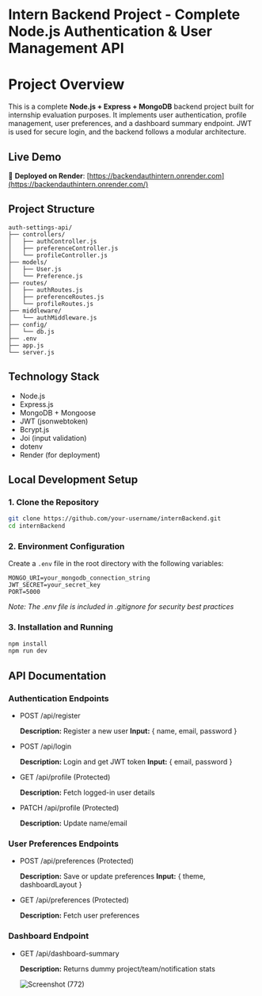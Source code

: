# Intern Backend Project - Complete Node.js Authentication & User Management API

# Project Overview

This is a complete **Node.js + Express + MongoDB** backend project built for internship evaluation purposes. It implements user authentication, profile management, user preferences, and a dashboard summary endpoint. JWT is used for secure login, and the backend follows a modular architecture.

## Live Demo

🚀 **Deployed on Render**: [https://backendauthintern.onrender.com](https://backendauthintern.onrender.com/)

## Project Structure

```
auth-settings-api/
├── controllers/
│   ├── authController.js
│   ├── preferenceController.js
│   └── profileController.js
├── models/
│   ├── User.js
│   └── Preference.js
├── routes/
│   ├── authRoutes.js
│   ├── preferenceRoutes.js
│   └── profileRoutes.js
├── middleware/
│   └── authMiddleware.js
├── config/
│   └── db.js
├── .env
├── app.js
└── server.js
```

## Technology Stack

- Node.js
- Express.js
- MongoDB + Mongoose
- JWT (jsonwebtoken)
- Bcrypt.js
- Joi (input validation)
- dotenv
- Render (for deployment)

## Local Development Setup

### 1. Clone the Repository

```bash
git clone https://github.com/your-username/internBackend.git
cd internBackend
```

### 2. Environment Configuration

Create a `.env` file in the root directory with the following variables:

```
MONGO_URI=your_mongodb_connection_string
JWT_SECRET=your_secret_key
PORT=5000
```

*Note: The .env file is included in .gitignore for security best practices*

### 3. Installation and Running

```bash
npm install
npm run dev
```

## API Documentation

### Authentication Endpoints

- POST /api/register
    
    **Description:** Register a new user
    **Input:** { name, email, password }
    
- POST /api/login
    
    **Description:** Login and get JWT token
    **Input:** { email, password }
    
- GET /api/profile (Protected)
    
    **Description:** Fetch logged-in user details
    
- PATCH /api/profile (Protected)
    
    **Description:** Update name/email
    

### User Preferences Endpoints

- POST /api/preferences (Protected)
    
    **Description:** Save or update preferences
    **Input:** { theme, dashboardLayout }
    
- GET /api/preferences (Protected)
    
    **Description:** Fetch user preferences
    

### Dashboard Endpoint

- GET /api/dashboard-summary
    
    **Description:** Returns dummy project/team/notification stats

  ![Screenshot (772)](https://github.com/user-attachments/assets/bb1da653-5572-4d63-b74f-9badf082dd9a)

